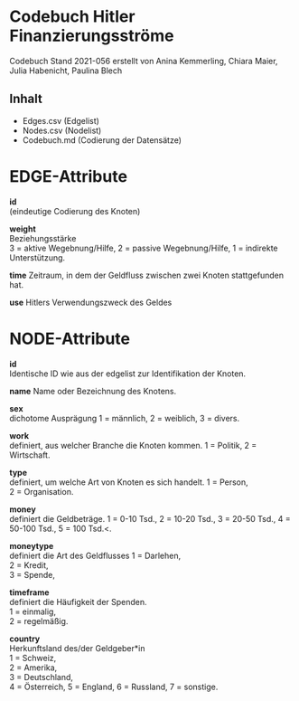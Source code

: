 # Codebuch Hitler Finanzierungsströme #
Codebuch Stand 2021-056
erstellt von Anina Kemmerling, Chiara Maier, Julia Habenicht, Paulina Blech

## Inhalt
- Edges.csv (Edgelist)
- Nodes.csv (Nodelist)
- Codebuch.md (Codierung der Datensätze)

# EDGE-Attribute

**id**  
(eindeutige Codierung des Knoten)   

**weight**  
Beziehungsstärke  
3 = aktive Wegebnung/Hilfe, 
2 = passive Wegebnung/Hilfe,
1 = indirekte Unterstützung.

**time**
Zeitraum, in dem der Geldfluss zwischen zwei Knoten stattgefunden hat.

**use**
Hitlers Verwendungszweck des Geldes

# NODE-Attribute  
  
**id**  
Identische ID wie aus der edgelist zur Identifikation der Knoten. 

**name**
Name oder Bezeichnung des Knotens.

**sex**    
dichotome Ausprägung
1 = männlich,
2 = weiblich,
3 = divers.
  
**work**    
definiert, aus welcher Branche die Knoten kommen.
1 = Politik, 
2 = Wirtschaft.

**type**   
definiert, um welche Art von Knoten es sich handelt.
1 = Person,  
2 = Organisation.    

**money**    
definiert die Geldbeträge.
1 = 0-10 Tsd.,
2 = 10-20 Tsd.,
3 = 20-50 Tsd.,
4 = 50-100 Tsd.,
5 = 100 Tsd.<.
  
**moneytype**  
definiert die Art des Geldflusses 
1 = Darlehen,      
2 = Kredit,   
3 = Spende,    
  
**timeframe**    
definiert die Häufigkeit der Spenden.  
1 = einmalig,   
2 = regelmäßig.   

**country**  
Herkunftsland des/der Geldgeber*in  
1 = Schweiz,      
2 = Amerika,   
3 = Deutschland,    
4 = Österreich,
5 = England,
6 = Russland,
7 = sonstige.

##
